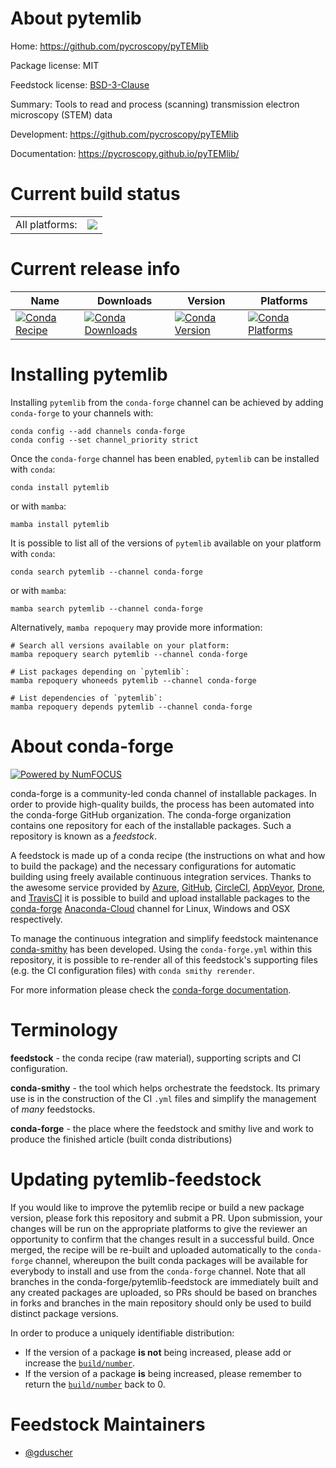 About pytemlib
==============

Home: https://github.com/pycroscopy/pyTEMlib

Package license: MIT

Feedstock license: [BSD-3-Clause](https://github.com/conda-forge/pytemlib-feedstock/blob/main/LICENSE.txt)

Summary: Tools to read and process (scanning) transmission electron microscopy (STEM) data

Development: https://github.com/pycroscopy/pyTEMlib

Documentation: https://pycroscopy.github.io/pyTEMlib/

Current build status
====================


<table><tr><td>All platforms:</td>
    <td>
      <a href="https://dev.azure.com/conda-forge/feedstock-builds/_build/latest?definitionId=17202&branchName=main">
        <img src="https://dev.azure.com/conda-forge/feedstock-builds/_apis/build/status/pytemlib-feedstock?branchName=main">
      </a>
    </td>
  </tr>
</table>

Current release info
====================

| Name | Downloads | Version | Platforms |
| --- | --- | --- | --- |
| [![Conda Recipe](https://img.shields.io/badge/recipe-pytemlib-green.svg)](https://anaconda.org/conda-forge/pytemlib) | [![Conda Downloads](https://img.shields.io/conda/dn/conda-forge/pytemlib.svg)](https://anaconda.org/conda-forge/pytemlib) | [![Conda Version](https://img.shields.io/conda/vn/conda-forge/pytemlib.svg)](https://anaconda.org/conda-forge/pytemlib) | [![Conda Platforms](https://img.shields.io/conda/pn/conda-forge/pytemlib.svg)](https://anaconda.org/conda-forge/pytemlib) |

Installing pytemlib
===================

Installing `pytemlib` from the `conda-forge` channel can be achieved by adding `conda-forge` to your channels with:

```
conda config --add channels conda-forge
conda config --set channel_priority strict
```

Once the `conda-forge` channel has been enabled, `pytemlib` can be installed with `conda`:

```
conda install pytemlib
```

or with `mamba`:

```
mamba install pytemlib
```

It is possible to list all of the versions of `pytemlib` available on your platform with `conda`:

```
conda search pytemlib --channel conda-forge
```

or with `mamba`:

```
mamba search pytemlib --channel conda-forge
```

Alternatively, `mamba repoquery` may provide more information:

```
# Search all versions available on your platform:
mamba repoquery search pytemlib --channel conda-forge

# List packages depending on `pytemlib`:
mamba repoquery whoneeds pytemlib --channel conda-forge

# List dependencies of `pytemlib`:
mamba repoquery depends pytemlib --channel conda-forge
```


About conda-forge
=================

[![Powered by
NumFOCUS](https://img.shields.io/badge/powered%20by-NumFOCUS-orange.svg?style=flat&colorA=E1523D&colorB=007D8A)](https://numfocus.org)

conda-forge is a community-led conda channel of installable packages.
In order to provide high-quality builds, the process has been automated into the
conda-forge GitHub organization. The conda-forge organization contains one repository
for each of the installable packages. Such a repository is known as a *feedstock*.

A feedstock is made up of a conda recipe (the instructions on what and how to build
the package) and the necessary configurations for automatic building using freely
available continuous integration services. Thanks to the awesome service provided by
[Azure](https://azure.microsoft.com/en-us/services/devops/), [GitHub](https://github.com/),
[CircleCI](https://circleci.com/), [AppVeyor](https://www.appveyor.com/),
[Drone](https://cloud.drone.io/welcome), and [TravisCI](https://travis-ci.com/)
it is possible to build and upload installable packages to the
[conda-forge](https://anaconda.org/conda-forge) [Anaconda-Cloud](https://anaconda.org/)
channel for Linux, Windows and OSX respectively.

To manage the continuous integration and simplify feedstock maintenance
[conda-smithy](https://github.com/conda-forge/conda-smithy) has been developed.
Using the ``conda-forge.yml`` within this repository, it is possible to re-render all of
this feedstock's supporting files (e.g. the CI configuration files) with ``conda smithy rerender``.

For more information please check the [conda-forge documentation](https://conda-forge.org/docs/).

Terminology
===========

**feedstock** - the conda recipe (raw material), supporting scripts and CI configuration.

**conda-smithy** - the tool which helps orchestrate the feedstock.
                   Its primary use is in the construction of the CI ``.yml`` files
                   and simplify the management of *many* feedstocks.

**conda-forge** - the place where the feedstock and smithy live and work to
                  produce the finished article (built conda distributions)


Updating pytemlib-feedstock
===========================

If you would like to improve the pytemlib recipe or build a new
package version, please fork this repository and submit a PR. Upon submission,
your changes will be run on the appropriate platforms to give the reviewer an
opportunity to confirm that the changes result in a successful build. Once
merged, the recipe will be re-built and uploaded automatically to the
`conda-forge` channel, whereupon the built conda packages will be available for
everybody to install and use from the `conda-forge` channel.
Note that all branches in the conda-forge/pytemlib-feedstock are
immediately built and any created packages are uploaded, so PRs should be based
on branches in forks and branches in the main repository should only be used to
build distinct package versions.

In order to produce a uniquely identifiable distribution:
 * If the version of a package **is not** being increased, please add or increase
   the [``build/number``](https://docs.conda.io/projects/conda-build/en/latest/resources/define-metadata.html#build-number-and-string).
 * If the version of a package **is** being increased, please remember to return
   the [``build/number``](https://docs.conda.io/projects/conda-build/en/latest/resources/define-metadata.html#build-number-and-string)
   back to 0.

Feedstock Maintainers
=====================

* [@gduscher](https://github.com/gduscher/)

